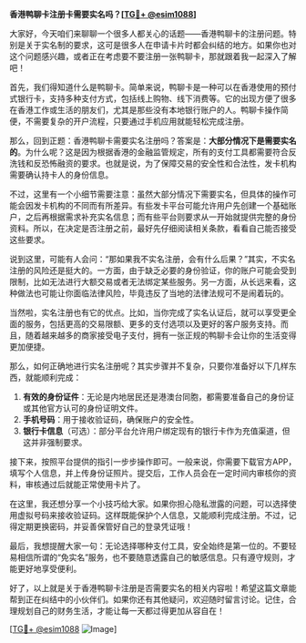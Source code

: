**香港鸭聊卡注册卡需要实名吗？[[TG💪+ @esim1088](https://t.me/s/esim1088)]**

大家好，今天咱们来聊聊一个很多人都关心的话题——香港鸭聊卡的注册问题。特别是关于实名制的要求，这可是很多人在申请卡片时都会纠结的地方。如果你也对这个问题感兴趣，或者正在考虑要不要注册一张鸭聊卡，那就跟着我一起深入了解吧！

首先，我们得知道什么是鸭聊卡。简单来说，鸭聊卡是一种可以在香港使用的预付式银行卡，支持多种支付方式，包括线上购物、线下消费等。它的出现方便了很多在香港工作或生活的朋友们，尤其是那些没有本地银行账户的人。鸭聊卡操作简便，不需要复杂的开户流程，只要通过手机应用就能轻松完成注册。

那么，回到正题：香港鸭聊卡需要实名注册吗？答案是：**大部分情况下是需要实名的**。为什么呢？这是因为根据香港的金融监管规定，所有的支付工具都需要符合反洗钱和反恐怖融资的要求。也就是说，为了保障交易的安全性和合法性，发卡机构需要确认持卡人的身份信息。

不过，这里有一个小细节需要注意：虽然大部分情况下需要实名，但具体的操作可能会因发卡机构的不同而有所差异。有些发卡平台可能允许用户先创建一个基础账户，之后再根据需求补充实名信息；而有些平台则要求从一开始就提供完整的身份资料。所以，在决定是否注册之前，最好先仔细阅读相关条款，看看自己能否接受这些要求。

说到这里，可能有人会问：“那如果我不实名注册，会有什么后果？”其实，不实名注册的风险还是挺大的。一方面，由于缺乏必要的身份验证，你的账户可能会受到限制，比如无法进行大额交易或者无法绑定某些服务。另一方面，从长远来看，这种做法也可能让你面临法律风险，毕竟违反了当地的法律法规可不是闹着玩的。

当然啦，实名注册也有它的优点。比如，当你完成了实名认证后，就可以享受更全面的服务，包括更高的交易限额、更多的支付选项以及更好的客户服务支持。而且，随着越来越多的商家接受电子支付，拥有一张正规的鸭聊卡会让你的生活变得更加便捷。

那么，如何正确地进行实名注册呢？其实步骤并不复杂，只要你准备好以下几样东西，就能顺利完成：

1. **有效的身份证件**：无论是内地居民还是港澳台同胞，都需要准备自己的身份证或其他官方认可的身份证明文件。
2. **手机号码**：用于接收验证码，确保账户的安全性。
3. **银行卡信息**（可选）：部分平台允许用户绑定现有的银行卡作为充值渠道，但这并非强制要求。

接下来，按照平台提供的指引一步步操作即可。一般来说，你需要下载官方APP，填写个人信息，并上传身份证照片。提交后，工作人员会在一定时间内审核你的资料，审核通过后就能正常使用卡片了。

在这里，我还想分享一个小技巧给大家。如果你担心隐私泄露的问题，可以选择使用虚拟号码来接收验证码。这样既能保护个人信息，又能顺利完成注册。不过，记得定期更换密码，并妥善保管好自己的登录凭证哦！

最后，我想提醒大家一句：无论选择哪种支付工具，安全始终是第一位的。不要轻易相信所谓的“免实名”服务，也不要随意透露自己的敏感信息。只有遵守规则，才能更好地享受便利。

好了，以上就是关于香港鸭聊卡注册是否需要实名的相关内容啦！希望这篇文章能帮到正在纠结中的小伙伴们。如果你还有其他疑问，欢迎随时留言讨论。记住，合理规划自己的财务生活，才能让每一天都过得更加从容自在！

[[TG💪+ @esim1088](https://t.me/s/esim1088) ![Image](https://i.postimg.cc/4NQfJmqS/Snipaste-2025-05-13-00-14-12.png)]